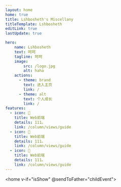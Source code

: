 ```yaml
---
layout: home
home: true
title: Lshbosheth's Miscellany
titleTemplate: Lshbosheth
editLink: true
lastUpdate: true

hero: 
    name: Lshbosheth
    text: 呵呵
    tagline: 呵呵
    image:
        src: /logo.jpg
        alt: haha
    actions:
      - theme: brand
        text: 进入主页
        link: /
      - theme: alt
        text: 个人成长
        link: /
features:
  - icon: 🤹
    title: Web前端
    details: 111。
    link: /column/views/guide
  - icon: 🤹
    title: Web前端
    details: 111。
    link: /column/views/guide
  - icon: 🤹
    title: Web前端
    details: 111。
    link: /column/views/guide
---
```

<home v-if="isShow" @sendToFather="childEvent"></home>
<script lang="ts" setup>
import { ref } from "vue";
import home from './.vitepress/theme/view/home.vue';
let isShow = ref(true);
const childEvent = () => {
    isShow.value = false
}
</script>
